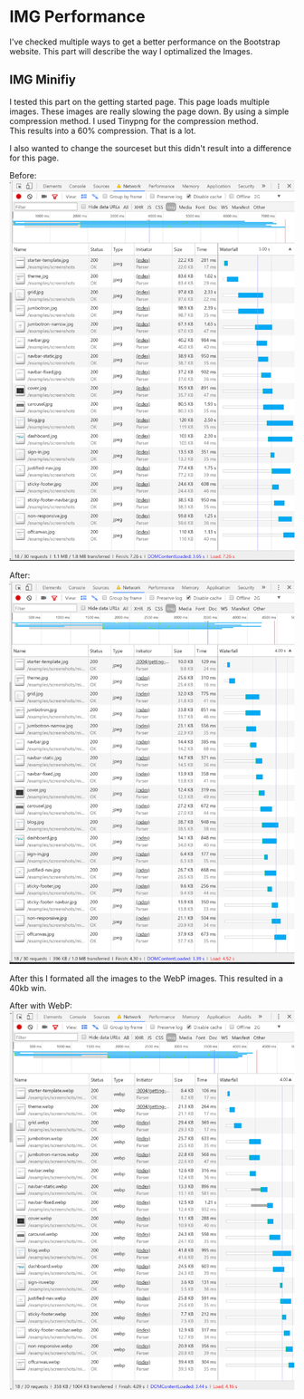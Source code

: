 # IMG Performance	
I've checked multiple ways to get a better performance on the Bootstrap website. This part will describe the way I optimalized the Images.	
	
## IMG Minifiy	
I tested this part on the getting started page. This page loads multiple images. These images are really slowing the page down. By using a simple compression method. I used Tinypng for the compression method.	
This results into a 60% compression. That is a lot.	
	
I also wanted to change the sourceset but this didn't result into a difference for this page.	
	
Before:	
![Image loading time](https://raw.githubusercontent.com/dipsaus9/performance-matters/IMG-A/img.png)	
	
After:	
![Image loading time after](https://raw.githubusercontent.com/dipsaus9/performance-matters/IMG-A/miniefed_img.png)	
	
After this I formated all the images to the WebP images. This resulted in a 40kb win.	
	
After with WebP:	
![Image loading time webP after](https://raw.githubusercontent.com/dipsaus9/performance-matters/IMG-A/miniefed_img_webp.png)
